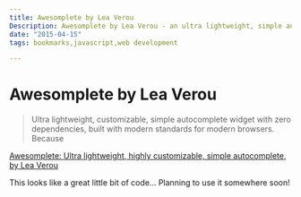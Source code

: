 ```yaml
---
title: Awesomplete by Lea Verou
Description: Awesomplete by Lea Verou - an ultra lightweight, simple autocomplete widget with zero dependencies - Look pretty neat!!
date: "2015-04-15"
tags: bookmarks,javascript,web development

---
```


# Awesomplete by Lea Verou

> Ultra lightweight, customizable, simple autocomplete widget with zero dependencies, built with modern standards for modern browsers. Because <datalist> still doesn’t cut it.

[Awesomplete: Ultra lightweight, highly customizable, simple autocomplete, by Lea Verou](http://leaverou.github.io/awesomplete/)

This looks like a great little bit of code... Planning to use it somewhere soon!
